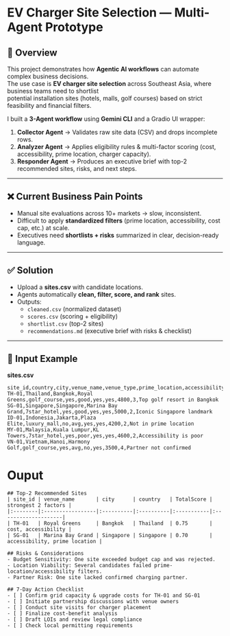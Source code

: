 # EV Charger Site Selection — Multi-Agent Prototype

## 📌 Overview
This project demonstrates how **Agentic AI workflows** can automate complex business decisions.  
The use case is **EV charger site selection** across Southeast Asia, where business teams need to shortlist  
potential installation sites (hotels, malls, golf courses) based on strict feasibility and financial filters.  

I built a **3-Agent workflow** using **Gemini CLI** and a Gradio UI wrapper:
1. **Collector Agent** → Validates raw site data (CSV) and drops incomplete rows.  
2. **Analyzer Agent** → Applies eligibility rules & multi-factor scoring (cost, accessibility, prime location, charger capacity).  
3. **Responder Agent** → Produces an executive brief with top-2 recommended sites, risks, and next steps.  

---

## ❌ Current Business Pain Points
- Manual site evaluations across 10+ markets → slow, inconsistent.
- Difficult to apply **standardized filters** (prime location, accessibility, cost cap, etc.) at scale.
- Executives need **shortlists + risks** summarized in clear, decision-ready language.

---

## ✅ Solution
- Upload a **sites.csv** with candidate locations.  
- Agents automatically **clean, filter, score, and rank** sites.  
- Outputs:
  - `cleaned.csv` (normalized dataset)
  - `scores.csv` (scoring + eligibility)
  - `shortlist.csv` (top-2 sites)
  - `recommendations.md` (executive brief with risks & checklist)

---

## 📂 Input Example
**sites.csv**
```csv
site_id,country,city,venue_name,venue_type,prime_location,accessibility,charging_partner_ok,electricity_available,cost_sgd,min_installable_chargers,remarks
TH-01,Thailand,Bangkok,Royal Greens,golf_course,yes,good,yes,yes,4800,3,Top golf resort in Bangkok
SG-01,Singapore,Singapore,Marina Bay Grand,7star_hotel,yes,good,yes,yes,5000,2,Iconic Singapore landmark
ID-01,Indonesia,Jakarta,Plaza Elite,luxury_mall,no,avg,yes,yes,4200,2,Not in prime location
MY-01,Malaysia,Kuala Lumpur,KL Towers,7star_hotel,yes,poor,yes,yes,4600,2,Accessibility is poor
VN-01,Vietnam,Hanoi,Harmony Golf,golf_course,yes,avg,no,yes,3500,4,Partner not confirmed
```

# Ouput
```
## Top-2 Recommended Sites
| site_id | venue_name       | city      | country   | TotalScore | strongest 2 factors |
|:--------|:-----------------|:----------|:----------|:-----------|:--------------------|
| TH-01   | Royal Greens     | Bangkok   | Thailand  | 0.75       | cost, accessibility |
| SG-01   | Marina Bay Grand | Singapore | Singapore | 0.70       | accessibility, prime location |

## Risks & Considerations
- Budget Sensitivity: One site exceeded budget cap and was rejected.
- Location Viability: Several candidates failed prime-location/accessibility filters.
- Partner Risk: One site lacked confirmed charging partner.

## 7-Day Action Checklist
- [ ] Confirm grid capacity & upgrade costs for TH-01 and SG-01
- [ ] Initiate partnership discussions with venue owners
- [ ] Conduct site visits for charger placement
- [ ] Finalize cost-benefit analysis
- [ ] Draft LOIs and review legal compliance
- [ ] Check local permitting requirements
```
